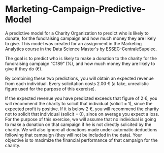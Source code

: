 # Marketing-Campaign-Predictive-Model
A predictive model for a Charity Organization to predict who is likely to donate, for the fundraising campaign and how much money they are likely to give. This model was created for an assignment in the Marketing Analytics course in the Data Science Master's by ESSEC-CentraleSupelec. 

The goal is to predict who is likely to make a donation to the charity for the fundraising campaign 
“C189”  (%),  and  how  much  money  they  are  likely  to  give  if  they  do  (€).  

By  combining  these  two predictions, you will obtain an expected revenue from each individual. 
Every solicitation costs 2.00 € (a fake, unrealistic figure used for the purpose of this exercise). 

If the expected revenue you have predicted exceeds that figure of 2 €, you will recommend the charity 
to solicit that individual (solicit = 1), since the expected profit is positive. If it is below 2 €, you will 
recommend the charity not to solicit that individual (solicit = 0), since on average you expect a loss. 
For the purpose of this exercise, we will assume that no individual is going to make a donation on that 
campaign if he is not directly solicited by the charity. We will also ignore all donations made under 
automatic deductions following that campaign (they will not be included in the data). 
Your objective is to maximize the financial performance of that campaign for the charity.
